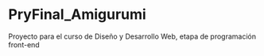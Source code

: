 # PryFinal_Amigurumi
Proyecto para el curso de Diseño y Desarrollo Web, etapa de programación front-end
